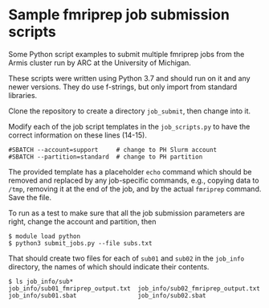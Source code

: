 # Sample fmriprep job submission scripts

Some Python script examples to submit multiple fmriprep jobs
from the Armis cluster run by ARC at the University of
Michigan.

These scripts were written using Python 3.7 and should run on
it and any newer versions.  They do use f-strings, but only
import from standard libraries.

Clone the repository to create a directory `job_submit`,
then change into it.

Modify each of the job script templates in the `job_scripts.py`
to have the correct information on these lines (14-15).

```
#SBATCH --account=support     # change to PH Slurm account
#SBATCH --partition=standard  # change to PH partition
```

The provided template has a placeholder `echo` command which
should be removed and replaced by any job-specific commands,
e.g., copying data to `/tmp`, removing it at the end of the
job, and by the actual `fmriprep` command.  Save the file.

To run as a test to make sure that all the job submission
parameters are right, change the account and partition, then

```
$ module load python
$ python3 submit_jobs.py --file subs.txt
```

That should create two files for each of `sub01` and `sub02`
in the `job_info` directory, the names of which should indicate
their contents.

```
$ ls job_info/sub*
job_info/sub01_fmriprep_output.txt  job_info/sub02_fmriprep_output.txt
job_info/sub01.sbat                 job_info/sub02.sbat
```
